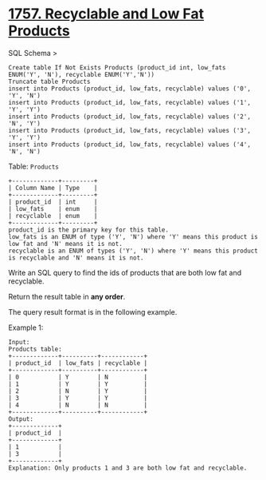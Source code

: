 # [1757. Recyclable and Low Fat Products](https://leetcode.com/problems/recyclable-and-low-fat-products/)

SQL Schema >

    Create table If Not Exists Products (product_id int, low_fats ENUM('Y', 'N'), recyclable ENUM('Y','N'))
    Truncate table Products
    insert into Products (product_id, low_fats, recyclable) values ('0', 'Y', 'N')
    insert into Products (product_id, low_fats, recyclable) values ('1', 'Y', 'Y')
    insert into Products (product_id, low_fats, recyclable) values ('2', 'N', 'Y')
    insert into Products (product_id, low_fats, recyclable) values ('3', 'Y', 'Y')
    insert into Products (product_id, low_fats, recyclable) values ('4', 'N', 'N')

Table: `Products`

    +-------------+---------+
    | Column Name | Type    |
    +-------------+---------+
    | product_id  | int     |
    | low_fats    | enum    |
    | recyclable  | enum    |
    +-------------+---------+
    product_id is the primary key for this table.
    low_fats is an ENUM of type ('Y', 'N') where 'Y' means this product is low fat and 'N' means it is not.
    recyclable is an ENUM of types ('Y', 'N') where 'Y' means this product is recyclable and 'N' means it is not.

Write an SQL query to find the ids of products that are both low fat and recyclable.

Return the result table in **any order**.

The query result format is in the following example.

Example 1:

    Input:
    Products table:
    +-------------+----------+------------+
    | product_id  | low_fats | recyclable |
    +-------------+----------+------------+
    | 0           | Y        | N          |
    | 1           | Y        | Y          |
    | 2           | N        | Y          |
    | 3           | Y        | Y          |
    | 4           | N        | N          |
    +-------------+----------+------------+
    Output:
    +-------------+
    | product_id  |
    +-------------+
    | 1           |
    | 3           |
    +-------------+
    Explanation: Only products 1 and 3 are both low fat and recyclable.
